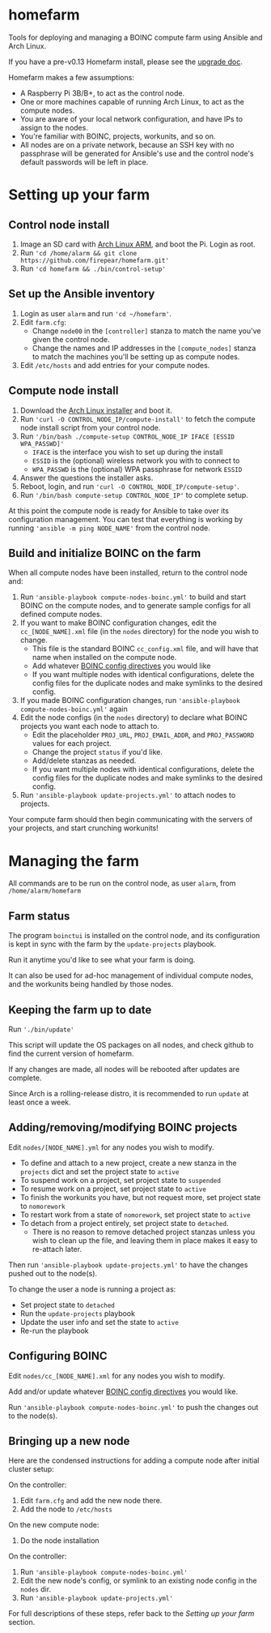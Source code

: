 # homefarm
Tools for deploying and managing a BOINC compute farm using Ansible and Arch Linux.

If you have a pre-v0.13 Homefarm install, please see the [upgrade doc](https://github.com/firepear/homefarm/blob/master/docs/upgrade-to-0.13.0.md).

Homefarm makes a few assumptions:

* A Raspberry Pi 3B/B+, to act as the control node.
* One or more machines capable of running Arch Linux, to act as the
  compute nodes.
* You are aware of your local network configuration, and have IPs to
  assign to the nodes.
* You're familiar with BOINC, projects, workunits, and so on.
* All nodes are on a private network, because an SSH key with no
  passphrase will be generated for Ansible's use and the control
  node's default passwords will be left in place.

# Setting up your farm

## Control node install

1. Image an SD card with [Arch Linux
   ARM](https://archlinuxarm.org/platforms/armv8/broadcom/raspberry-pi-3),
   and boot the Pi. Login as root.
1. Run `'cd /home/alarm && git clone https://github.com/firepear/homefarm.git'`
1. Run `'cd homefarm && ./bin/control-setup'`

## Set up the Ansible inventory

1. Login as user `alarm` and run `'cd ~/homefarm'`.
1. Edit `farm.cfg`:
     * Change `node00` in the `[controller]` stanza to match the name
       you've given the control node.
     * Change the names and IP addresses in the `[compute_nodes]`
       stanza to match the machines you'll be setting up as compute
       nodes.
1. Edit `/etc/hosts` and add entries for your compute nodes.

## Compute node install

1. Download the [Arch Linux
   installer](https://alpinelinux.org/downloads/) and boot it.
1. Run `'curl -O CONTROL_NODE_IP/compute-install'` to fetch the
   compute node install script from your control node.
1. Run `'/bin/bash ./compute-setup CONTROL_NODE_IP IFACE [ESSID WPA_PASSWD]'`
    * `IFACE` is the interface you wish to set up during the install
    * `ESSID` is the (optional) wireless network you with to connect to
    * `WPA_PASSWD` is the (optional) WPA passphrase for network `ESSID`
1. Answer the questions the installer asks.
1. Reboot, login, and run `'curl -O CONTROL_NODE_IP/compute-setup'`.
1. Run `'/bin/bash compute-setup CONTROL_NODE_IP'` to complete setup.

At this point the compute node is ready for Ansible to take over its
configuration management. You can test that everything is working by
running `'ansible -m ping NODE_NAME'` from the control node.


## Build and initialize BOINC on the farm

When all compute nodes have been installed, return to the control node
and:

1. Run `'ansible-playbook compute-nodes-boinc.yml'` to build and start
   BOINC on the compute nodes, and to generate sample configs for all
   defined compute nodes.
1. If you want to make BOINC configuration changes, edit the
   `cc_[NODE_NAME].xml` file (in the `nodes` directory) for the node
   you wish to change.
     * This file is the standard BOINC `cc_config.xml` file, and will
       have that name when installed on the compute node.
     * Add whatever [BOINC config
       directives](https://boinc.berkeley.edu/wiki/Client_configuration)
       you would like
     * If you want multiple nodes with identical configurations,
       delete the config files for the duplicate nodes and make
       symlinks to the desired config.
1. If you made BOINC configuration changes, run `'ansible-playbook
   compute-nodes-boinc.yml'` again
1. Edit the node configs (in the `nodes` directory) to declare
   what BOINC projects you want each node to attach to.
     * Edit the placeholder `PROJ_URL`, `PROJ_EMAIL_ADDR`, and
       `PROJ_PASSWORD` values for each project.
     * Change the project `status` if you'd like.
     * Add/delete stanzas as needed.
     * If you want multiple nodes with identical configurations,
       delete the config files for the duplicate nodes and make
       symlinks to the desired config.
1. Run `'ansible-playbook update-projects.yml'` to attach nodes to
   projects.

Your compute farm should then begin communicating with the servers of your
projects, and start crunching workunits!



# Managing the farm

All commands are to be run on the control node, as user `alarm`, from
`/home/alarm/homefarm`

## Farm status

The program `boinctui` is installed on the control node, and its
configuration is kept in sync with the farm by the `update-projects`
playbook.

Run it anytime you'd like to see what your farm is doing.

It can also be used for ad-hoc management of individual compute nodes,
and the workunits being handled by those nodes.


## Keeping the farm up to date

Run `'./bin/update'`

This script will update the OS packages on all nodes, and check github
to find the current version of homefarm.

If any changes are made, all nodes will be rebooted after updates are complete.

Since Arch is a rolling-release distro, it is recommended to run
`update` at least once a week.


## Adding/removing/modifying BOINC projects

Edit `nodes/[NODE_NAME].yml` for any nodes you wish to modify.

* To define and attach to a new project, create a new stanza in the
  `projects` dict and set the project state to `active`
* To suspend work on a project, set project state to `suspended`
* To resume work on a project, set project state to `active`
* To finish the workunits you have, but not request more, set project state to `nomorework`
* To restart work from a state of `nomorework`, set project state to `active`
* To detach from a project entirely, set project state to
  `detached`.
  * There is no reason to remove detached project stanzas unless you
    wish to clean up the file, and leaving them in place makes it easy
    to re-attach later.

Then run `'ansible-playbook update-projects.yml'` to have the changes
pushed out to the node(s).

To change the user a node is running a project as:

* Set project state to `detached`
* Run the `update-projects` playbook
* Update the user info and set the state to `active`
* Re-run the playbook

## Configuring BOINC

Edit `nodes/cc_[NODE_NAME].xml` for any nodes you wish to modify.

Add and/or update whatever [BOINC config
directives](https://boinc.berkeley.edu/wiki/Client_configuration) you
would like.

Run `'ansible-playbook compute-nodes-boinc.yml'` to push the changes
out to the node(s).

## Bringing up a new node

Here are the condensed instructions for adding a compute node after
initial cluster setup:

On the controller:
1. Edit `farm.cfg` and add the new node there.
1. Add the node to `/etc/hosts`

On the new compute node:
1. Do the node installation

On the controller:
1. Run `'ansible-playbook compute-nodes-boinc.yml'`
1. Edit the new node's config, or symlink to an existing node config
   in the `nodes` dir.
1. Run `'ansible-playbook update-projects.yml'`

For full descriptions of these steps, refer back to the *Setting up
your farm* section.

